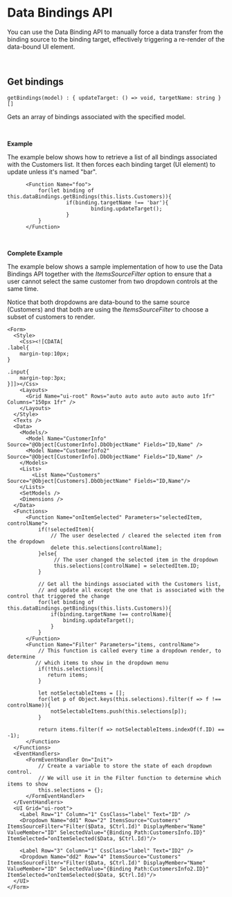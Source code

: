 
# Data Bindings API

You can use the Data Binding API to manually force a data transfer from the binding source to the binding target, effectively triggering a re-render of the data-bound UI element.

<br/>

## Get bindings

`getBindings(model) : { updateTarget: () => void, targetName: string }[]`

Gets an array of bindings associated with the specified model.

<br/>

**Example**

The example below shows how to retrieve a list of all bindings associated with the Customers list. It then forces each binding target (UI element) to update unless it's named "bar".

```
      <Function Name="foo">
          for(let binding of this.dataBindings.getBindings(this.lists.Customers)){
                   if(binding.targetName !== 'bar'){
                           binding.updateTarget();
                   }
          }
      </Function>
```

<br/>

**Complete Example**

The example below shows a sample implementation of how to use the Data Bindings API together with the _ItemsSourceFilter_ option to ensure that a user cannot select the same customer from two dropdown controls at the same time.

Notice that both dropdowns are data-bound to the same source (Customers) and that both are using the _ItemsSourceFilter_ to choose a subset of customers to render.

```
<Form>
  <Style>
    <Css><![CDATA[
.label{
    margin-top:10px;
}

.input{
    margin-top:3px;
}]]></Css>
    <Layouts>
      <Grid Name="ui-root" Rows="auto auto auto auto auto auto 1fr" Columns="150px 1fr" />
    </Layouts>
  </Style>
  <Texts />
  <Data>
    <Models/>
      <Model Name="CustomerInfo" Source="@Object[CustomerInfo].DbObjectName" Fields="ID,Name" />
      <Model Name="CustomerInfo2" Source="@Object[CustomerInfo].DbObjectName" Fields="ID,Name" />
    </Models>
    <Lists>
        <List Name="Customers" Source="@Object[Customers].DbObjectName" Fields="ID,Name"/>
    </Lists>
    <SetModels />
    <Dimensions />
  </Data>
  <Functions>
      <Function Name="onItemSelected" Parameters="selectedItem, controlName">
          if(!selectedItem){
              // The user deselected / cleared the selected item from the dropdown
              delete this.selections[controlName];
          }else{
               // The user changed the selected item in the dropdown
               this.selections[controlName] = selectedItem.ID;
          }

          // Get all the bindings associated with the Customers list,
          // and update all except the one that is associated with the control that triggered the change
          for(let binding of this.dataBindings.getBindings(this.lists.Customers)){
              if(binding.targetName !== controlName){
                  binding.updateTarget();
              }
          }
      </Function>
      <Function Name="Filter" Parameters="items, controlName">
          // This function is called every time a dropdown render, to determine
         // which items to show in the dropdown menu
          if(!this.selections){
             return items;
          }

          let notSelectableItems = [];
          for(let p of Object.keys(this.selections).filter(f => f !== controlName)){
              notSelectableItems.push(this.selections[p]);
          }

          return items.filter(f => notSelectableItems.indexOf(f.ID) == -1);
      </Function>
  </Functions>
  <EventHandlers>
      <FormEventHandler On="Init">
          // Create a variable to store the state of each dropdown control.
          // We will use it in the Filter function to determine which items to show
          this.selections = {};
      </FormEventHandler>
  </EventHandlers>
  <UI Grid="ui-root">
    <Label Row="1" Column="1" CssClass="label" Text="ID" />
    <Dropdown Name="dd1" Row="2" ItemsSource="Customers" ItemsSourceFilter="Filter($Data, $Ctrl.Id)" DisplayMember="Name" ValueMember="ID" SelectedValue="{Binding Path:CustomersInfo.ID}" ItemSelected="onItemSelected($Data, $Ctrl.Id)"/>

    <Label Row="3" Column="1" CssClass="label" Text="ID2" />
    <Dropdown Name="dd2" Row="4" ItemsSource="Customers" ItemsSourceFilter="Filter($Data, $Ctrl.Id)" DisplayMember="Name" ValueMember="ID" SelectedValue="{Binding Path:CustomersInfo2.ID}" ItemSelected="onItemSelected($Data, $Ctrl.Id)"/>
  </UI>
</Form>
```

<br/>
